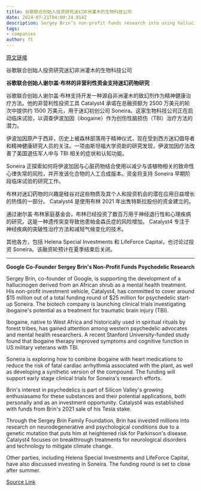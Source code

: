 ```yaml
---
title: 谷歌联合创始人投资研究迷幻非洲灌木的生物科技公司
date: 2024-07-21T04:00:24.814Z
description: Sergey Brin’s non-profit funds research into using hallucinogen for mental health treatment
tags: 
- companies
author: ft
---
```


[原文链接](https://ft.com/content/5ed7daee-3d03-45d1-876b-52d81f0e2b68)

谷歌联合创始人投资研究迷幻非洲灌木的生物科技公司

**谷歌联合创始人谢尔盖·布林的非营利性资金支持迷幻药物研究** 

谷歌联合创始人谢尔盖·布林支持开发一种源自非洲灌木的致幻剂作为精神健康治疗方法。他的非营利性投资工具 Catalyst4 承诺在总融资额为 2500 万美元的轮次中提供约 1500 万美元，用于迷幻初创公司 Soneira。这家生物科技公司正在启动临床试验，以调查伊波加因（ibogaine）作为创伤性脑损伤（TBI）治疗方法的潜力。

伊波加因原产于西非，历史上被森林部落用于精神仪式，现在受到西方迷幻倡导者和精神健康研究人员的关注。一项由斯坦福大学资助的研究发现，伊波加因疗法改善了美国退伍军人中与 TBI 相关的症状和认知功能。

Soneira 正探索如何将伊波加因与心脏药物结合使用以减少与该植物相关的致命性心律失常的风险，并开发该化合物的人工合成版本。资金将支持 Soneira 早期阶段临床试验的研究工作。

布林对迷幻药物的兴趣是硅谷对这些物质及其个人和投资机会的潜在应用日益增长的热情的一部分。 Catalyst4 是使用布林 2021 年出售特斯拉股份的资金建立的。

通过谢尔盖·布林家庭基金会，布林已经投资了数百万用于神经退行性和心理疾病的研究，这是一种遗传突变导致他患帕金森氏症的风险增加。 Catalyst4 专注于神经疾病的突破性治疗方法和减轻气候变化的技术。

其他各方，包括 Helena Special Investments 和 LifeForce Capital，也讨论过投资 Soneira。该融资轮预计在夏季结束后关闭。

---

 **Google Co-Founder Sergey Brin's Non-Profit Funds Psychedelic Research**  

Sergey Brin, co-founder of Google, is supporting the development of a hallucinogen derived from an African shrub as a mental health treatment. His non-profit investment vehicle, Catalyst4, has committed to cover around $15 million out of a total funding round of $25 million for psychedelic start-up Soneira. The biotech company is launching clinical trials investigating ibogaine's potential as a treatment for traumatic brain injury (TBI).

Ibogaine, native to West Africa and historically used in spiritual rituals by forest tribes, has gained attention among western psychedelic advocates and mental health researchers. A recent Stanford University-funded study found that ibogaine therapy improved symptoms and cognitive function in US military veterans with TBI.

Soneira is exploring how to combine ibogaine with heart medications to reduce the risk of fatal cardiac arrhythmia associated with the plant, as well as developing a synthetic version of the compound. The funding will support early stage clinical trials for Soneira's research efforts.

Brin's interest in psychedelics is part of Silicon Valley's growing enthusiasamo for these substances and their potential applications, both personally and as an investment opportunity. Catalyst4 was established with funds from Brin's 2021 sale of his Tesla stake.

Through the Sergey Brin Family Foundation, Brin has invested millions into research on neurodegenerative and psychological conditions due to a genetic mutation that puts him at heightened risk for Parkinson's disease. Catalyst4 focuses on breakthrough treatments for neurological disorders and technology to mitigate climate change.

Other parties, including Helena Special Investments and LifeForce Capital, have also discussed investing in Soneira. The funding round is set to close after summer.

[Source Link](https://ft.com/content/5ed7daee-3d03-45d1-876b-52d81f0e2b68)

